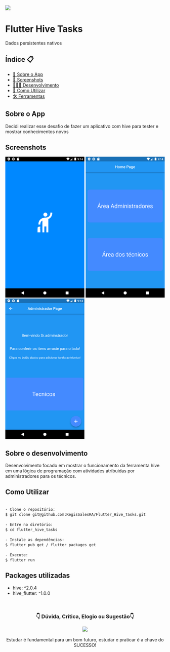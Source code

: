 <img src="https://img.shields.io/badge/Version-2.0.0-blue"> 

# Flutter Hive Tasks

Dados persistentes nativos

<h2>Índice 📋</h2>

   <p>

   - [📖 Sobre o App](#Sobre-o-App)
   - [📱 Screenshots](#Screenshots)
   - [👨🏽‍💻 Desenvolvimento](#Sobre-o-desenvolvimento)
   - [📲 Como Utilizar](#Como-Utilizar)
   - [🛠 Ferramentas](#Ferramentas-utilizadas)

   </p>

<h2>Sobre o App</h2>

<p>
Decidi realizar esse desafio de fazer um aplicativo com hive para tester e mostrar conhecimentos novos
</p>

<h2>Screenshots</h2>

<img src="https://github.com/RegisSalesRA/Flutter_Hive_Tasks/blob/master/assets/readme/splash.png" width="250"> <img src="https://github.com/RegisSalesRA/Flutter_Hive_Tasks/blob/master/assets/readme/home.png" width="250"> <img src="https://github.com/RegisSalesRA/Flutter_Hive_Tasks/blob/master/assets/readme/tecnicoPage.png" width="250"> 

<p>
</p>

<h2>Sobre o desenvolvimento</h2>
<p>
Desenvolvimento focado em mostrar o funcionamento da ferramenta hive em uma lógica de programação com atividades atribuidas por administradores para os técnicos.
</p>


<h2>Como Utilizar</h2>
<p>

```

- Clone o repositório:
$ git clone git@github.com:RegisSalesRA/Flutter_Hive_Tasks.git

- Entre no diretório:
$ cd flutter_hive_tasks

- Instale as dependências:
$ flutter pub get / flutter packages get

- Execute:
$ flutter run

```

</p>
 
<p>
<h2>Packages utilizadas</h2>
<p>

-  hive: ^2.0.4
-  hive_flutter: ^1.0.0    

</br>

<p align="center">
<h3 align="center">👇 Dúvida, Crítica, Elogio ou Sugestão👇</h3> 
  </p>
  <p align="center">
  <a href="https://www.linkedin.com/in/regisrommel/" target="_blank"><img src="https://img.shields.io/badge/-LinkedIn-%230077B5?style=for-the-badge&logo=linkedin&logoColor=white" target="_blank">
  </a> 
</p>
<p align="center">
 Estudar é fundamental para um bom futuro, estudar e praticar é a chave do SUCESSO!
</p>
